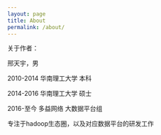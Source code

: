 ```yaml
---
layout: page
title: About
permalink: /about/
---
```


关于作者：

邢天宇，男

2010-2014 华南理工大学 本科

2014-2016 华南理工大学 硕士

2016-至今 多益网络 大数据平台组

专注于hadoop生态圈，以及对应数据平台的研发工作